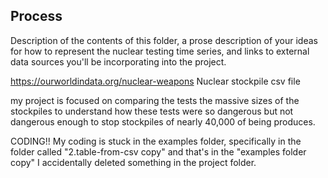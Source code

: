 ## Process

Description of the contents of this folder, a prose description of your ideas for how to represent
the nuclear testing time series, and links to external data sources you'll be incorporating into
the project.


https://ourworldindata.org/nuclear-weapons
Nuclear stockpile csv file

my project is focused on comparing the tests the massive sizes of the stockpiles to understand how
these tests were so dangerous but not dangerous enough to stop stockpiles of nearly 40,000 of being produces.

CODING!!
My coding is stuck in the examples folder, specifically in the folder called "2.table-from-csv copy"
and that's in the "examples folder copy" I accidentally deleted something in the project folder. 

